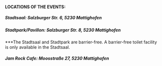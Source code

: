 #### LOCATIONS OF THE EVENTS:
##### Stadtsaal: Salzburger Str. 6, 5230 Mattighofen
##### Stadtpark/Pavillon: Salzburger Str. 8, 5230 Mattighofen  
***The Stadtsaal and Stadtpark are barrier-free. A barrier-free toilet facility is only available in the Stadtsaal.
##### Jam Rock Cafe: Moosstraße 27, 5230 Mattighofen
